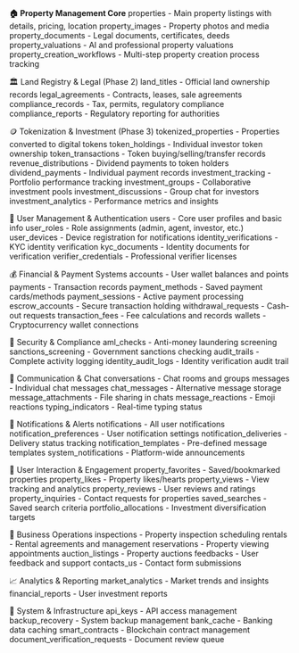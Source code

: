 ####

**🏠 Property Management Core**
properties - Main property listings with details, pricing, location
property_images - Property photos and media
property_documents - Legal documents, certificates, deeds
property_valuations - AI and professional property valuations
property_creation_workflows - Multi-step property creation process tracking

🏛️ Land Registry & Legal (Phase 2)
land_titles - Official land ownership records
legal_agreements - Contracts, leases, sale agreements
compliance_records - Tax, permits, regulatory compliance
compliance_reports - Regulatory reporting for authorities

🪙 Tokenization & Investment (Phase 3)
tokenized_properties - Properties converted to digital tokens
token_holdings - Individual investor token ownership
token_transactions - Token buying/selling/transfer records
revenue_distributions - Dividend payments to token holders
dividend_payments - Individual payment records
investment_tracking - Portfolio performance tracking
investment_groups - Collaborative investment pools
investment_discussions - Group chat for investors
investment_analytics - Performance metrics and insights

👤 User Management & Authentication
users - Core user profiles and basic info
user_roles - Role assignments (admin, agent, investor, etc.)
user_devices - Device registration for notifications
identity_verifications - KYC identity verification
kyc_documents - Identity documents for verification
verifier_credentials - Professional verifier licenses

💰 Financial & Payment Systems
accounts - User wallet balances and points
payments - Transaction records
payment_methods - Saved payment cards/methods
payment_sessions - Active payment processing
escrow_accounts - Secure transaction holding
withdrawal_requests - Cash-out requests
transaction_fees - Fee calculations and records
wallets - Cryptocurrency wallet connections

🔐 Security & Compliance
aml_checks - Anti-money laundering screening
sanctions_screening - Government sanctions checking
audit_trails - Complete activity logging
identity_audit_logs - Identity verification audit trail

💬 Communication & Chat
conversations - Chat rooms and groups
messages - Individual chat messages
chat_messages - Alternative message storage
message_attachments - File sharing in chats
message_reactions - Emoji reactions
typing_indicators - Real-time typing status

🔔 Notifications & Alerts
notifications - All user notifications
notification_preferences - User notification settings
notification_deliveries - Delivery status tracking
notification_templates - Pre-defined message templates
system_notifications - Platform-wide announcements

🎯 User Interaction & Engagement
property_favorites - Saved/bookmarked properties
property_likes - Property likes/hearts
property_views - View tracking and analytics
property_reviews - User reviews and ratings
property_inquiries - Contact requests for properties
saved_searches - Saved search criteria
portfolio_allocations - Investment diversification targets

🏢 Business Operations
inspections - Property inspection scheduling
rentals - Rental agreements and management
reservations - Property viewing appointments
auction_listings - Property auctions
feedbacks - User feedback and support
contacts_us - Contact form submissions

📈 Analytics & Reporting
market_analytics - Market trends and insights
financial_reports - User investment reports

🔧 System & Infrastructure
api_keys - API access management
backup_recovery - System backup management
bank_cache - Banking data caching
smart_contracts - Blockchain contract management
document_verification_requests - Document review queue
